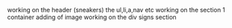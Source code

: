 working on the header (sneakers)
the ul,li,a,nav etc
working on the section 1 container
adding of image
working on the div signs section